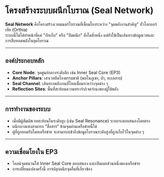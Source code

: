 # โครงสร้างระบบผนึกโบราณ (Seal Network)

**Seal Network** คือโครงสร้างเวทมนตร์โบราณที่เชื่อมโยงระหว่าง "จุดพลังงานสำคัญ" ทั่วโลกออร์เทีย (Orthia)  
ระบบนี้ไม่ได้ทำหน้าที่แค่ "กักเก็บ" หรือ "ปิดผนึก" สิ่งใดสิ่งหนึ่ง แต่ยังใช้เป็นเส้นทางข้อมูลเวทและการสืบทอดพลังในยุคโบราณ

---

## องค์ประกอบหลัก

- **Core Node**: จุดศูนย์กลางระดับลึก เช่น Inner Seal Core (EP3)
- **Anchor Pillars**: เสาเวทยึดโยงธรรมชาติ (พบในภูเขา, ป่า, ทะเลสาบ)
- **Seal Channel**: เส้นทางพลังงานที่ไหลเชื่อมระหว่างจุดต่าง ๆ
- **Reflection Sites**: พื้นที่สะท้อนความทรงจำ/เจตจำนงของผู้ใช้พลัง

---

## การทำงานของระบบ

- เมื่อมีผู้สัมผัสเวทสะท้อนในระดับสูง (เช่น Seal Resonance) ระบบจะตอบสนองโดยตรง
- ผนึกบางแห่งสามารถ “สื่อสาร” ข้ามจุดผ่านเครือข่ายนี้ได้
- ผู้ที่ถูกยอมรับโดยเครือข่าย จะสามารถเข้าถึงข้อมูลโบราณระดับสูงที่ถูกเก็บไว้ในจุดต่าง ๆ

---

## ความเชื่อมโยงใน EP3

- ไคลน์จุดชนวนให้ Inner Seal Core ตอบสนอง และเปิดเผยส่วนหนึ่งของเครือข่าย
- การเปลี่ยนแปลงครั้งนี้ อาจปลุกผนึกจุดอื่นที่เกี่ยวข้อง
